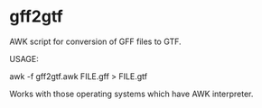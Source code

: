 gff2gtf
=======

AWK script for conversion of GFF files to GTF.

USAGE:

awk -f gff2gtf.awk FILE.gff > FILE.gtf

Works with those operating systems which have AWK interpreter. 
